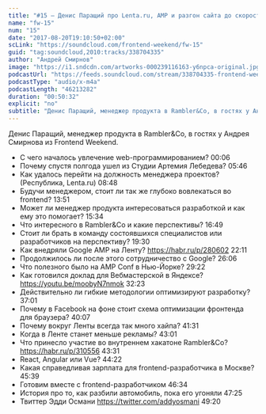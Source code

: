 ```yaml
---
title: "#15 – Денис Паращий про Lenta.ru, AMP и разгон сайта до скорости света"
name: "fw-15"
num: "15"
date: "2017-08-20T19:10:50+02:00"
scLink: "https://soundcloud.com/frontend-weekend/fw-15"
guid: "tag:soundcloud,2010:tracks/338704335"
author: "Андрей Смирнов"
image: "https://i1.sndcdn.com/artworks-000239116163-y6npca-original.jpg"
podcastUrl: "https://feeds.soundcloud.com/stream/338704335-frontend-weekend-fw-15.m4a"
podcastType: "audio/x-m4a"
podcastLength: "46213282"
duration: "00:50:32"
explicit: "no"
subtitle: "Денис Паращий, менеджер продукта в Rambler&Co, в гостях у Андрея Смирнова из Frontend Weekend."
---
```

Денис Паращий, менеджер продукта в Rambler&Co, в гостях у Андрея Смирнова из Frontend Weekend.

- С чего началось увлечение web-программированием? 00:06
- Почему спустя полгода ушел из Студии Артемия Лебедева? 05:46
- Как удалось перейти на должность менеджера проектов? (Республика, Lenta.ru) 08:48
- Будучи менеджером, стоит ли так же глубоко вовлекаться во frontend? 13:51
- Может ли менеджер продукта интересоваться разработкой и как ему это помогает? 15:34
- Что интересного в Rambler&Co и какие перспективы? 16:49
- Стоит ли брать в команду состоявшихся специалистов или разработчиков на перспективу? 19:30
- Как внедряли Google AMP на Ленту? https://habr.ru/p/280602 22:11
- Продолжилось ли после этого сотрудничество с Google? 26:06
- Что полезного было на AMP Conf в Нью-Йорке? 29:22
- Как готовился доклад для Вебмастерской в Яндексе? https://youtu.be/moobyN7nmok 32:23
- Действительно ли гибкие методологии оптимизируют разработку? 37:01
- Почему в Facebook на фоне стоит схема оптимизации фронтенда для браузера? 40:07
- Почему вокруг Ленты всегда так много хайпа? 41:31
- Когда в Ленте станет меньше рекламы? 43:01
- Что принесло участие во внутреннем хакатоне Rambler&Co? https://habr.ru/p/310556 43:31
- React, Angular или Vue? 44:22
- Какая справедливая зарплата для frontend-разработчика в Москве? 45:39
- Готовим вместе с frontend-разработчиком 46:34
- История про то, как разбили автомобиль, пока его угоняли 47:25
- Твиттер Эдди Османи https://twitter.com/addyosmani 49:20